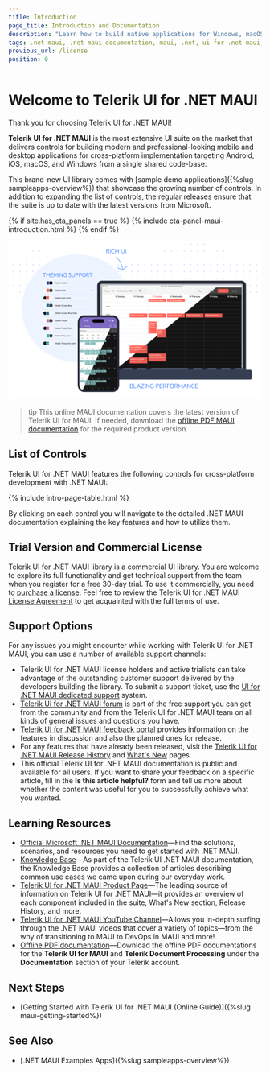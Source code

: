 ```yaml
---
title: Introduction
page_title: Introduction and Documentation
description: "Learn how to build native applications for Windows, macOS, Android, and iOS by reading the Telerik UI for .NET MAUI documentation."
tags: .net maui, .net maui documentation, maui, .net, ui for .net maui, microsoft .net maui, telerik ui for .net maui
previous_url: /license
position: 0
---
```


# Welcome to Telerik UI for .NET MAUI

Thank you for choosing Telerik UI for .NET MAUI!

**Telerik UI for .NET MAUI** is the most extensive UI suite on the market that delivers controls for building modern and professional-looking mobile and desktop applications for cross-platform implementation targeting Android, iOS, macOS, and Windows from a single shared code-base.

This brand-new UI library comes with [sample demo applications]({%slug sampleapps-overview%}) that showcase the growing number of controls. In addition to expanding the list of controls, the regular releases ensure that the suite is up to date with the latest versions from Microsoft.

{% if site.has_cta_panels == true %}
{% include cta-panel-maui-introduction.html %}
{% endif %}

![Telerik UI for .NET MAUI documentation](front-image.png)

>tip This online MAUI documentation covers the latest version of Telerik UI for MAUI. If needed, download the [offline PDF MAUI documentation](#learning-resources) for the required product version.

## List of Controls

Telerik UI for .NET MAUI features the following controls for cross-platform development with .NET MAUI:

{% include intro-page-table.html  %}

By clicking on each control you will navigate to the detailed .NET MAUI documentation explaining the key features and how to utilize them.

## Trial Version and Commercial License

Telerik UI for .NET MAUI library is a commercial UI library. You are welcome to explore its full functionality and get technical support from the team when you register for a free 30-day trial. To use it commercially, you need to [purchase a license](https://www.telerik.com/purchase/maui-ui). Feel free to review the Telerik UI for .NET MAUI [License Agreement](https://www.telerik.com/purchase/license-agreement/maui-ui) to get acquainted with the full terms of use.

## Support Options

For any issues you might encounter while working with Telerik UI for .NET MAUI, you can use a number of available support channels:

* Telerik UI for .NET MAUI license holders and active trialists can take advantage of the outstanding customer support delivered by the developers building the library. To submit a support ticket, use the [UI for .NET MAUI dedicated support](https://www.telerik.com/account/support-tickets) system.
* [Telerik UI for .NET MAUI forum](https://www.telerik.com/forums/maui) is part of the free support you can get from the community and from the Telerik UI for .NET MAUI team on all kinds of general issues and questions you have.
* [Telerik UI for .NET MAUI feedback portal](https://feedback.telerik.com/maui) provides information on the features in discussion and also the planned ones for release.
* For any features that have already been released, visit the [Telerik UI for .NET MAUI Release History](https://www.telerik.com/support/whats-new/maui-ui/release-history) and [What's New](https://www.telerik.com/support/whats-new/maui-ui) pages.
* This official Telerik UI for .NET MAUI documentation is public and available for all users. If you want to share your feedback on a specific article, fill in the **Is this article helpful?** form and tell us more about whether the content was useful for you to successfully achieve what you wanted.

## Learning Resources

* [Official Microsoft .NET MAUI Documentation](https://docs.microsoft.com/en-us/dotnet/maui)&mdash;Find the solutions, scenarios, and resources you need to get started with .NET MAUI.
* [Knowledge Base](https://docs.telerik.com/devtools/maui/knowledge-base)&mdash;As part of the Telerik UI .NET MAUI documentation, the Knowledge Base provides a collection of articles describing common use cases we came upon during our everyday work.
* [Telerik UI for .NET MAUI Product Page](https://www.telerik.com/maui-ui)&mdash;The leading source of information on Telerik UI for .NET MAUI—it provides an overview of each component included in the suite, What's New section, Release History, and more.
* [Telerik UI for .NET MAUI YouTube Channel](https://www.youtube.com/playlist?list=PLvmaC-XMqeBZnCAEuEcW9LsUnfQm65B1N)&mdash;Allows you in-depth surfing through the .NET MAUI videos that cover a variety of topics—from the why of transitioning to MAUI to DevOps in MAUI and more!
* [Offline PDF documentation](https://www.telerik.com/account/downloads/product-download?product=MAUI)&mdash;Download the offline PDF documentations for the **Telerik UI for MAUI** and **Telerik Document Processing** under the **Documentation** section of your Telerik account.

## Next Steps

* [Getting Started with Telerik UI for .NET MAUI (Online Guide)]({%slug maui-getting-started%})

## See Also

- [.NET MAUI Examples Apps]({%slug sampleapps-overview%})
